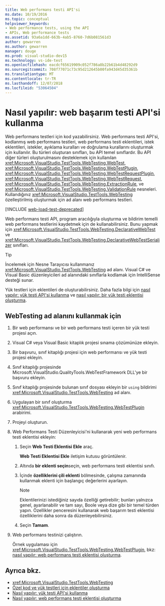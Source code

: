 ```yaml
---
title: Web performans testi API'si
ms.date: 10/19/2016
ms.topic: conceptual
helpviewer_keywords:
- Web performance tests, using the API
- APIs, Web performance tests
ms.assetid: 93a6a1dd-663b-4ab5-8760-7d6b081561d3
author: gewarren
ms.author: gewarren
manager: douge
ms.prod: visual-studio-dev15
ms.technology: vs-ide-test
ms.openlocfilehash: eacdcf65619909c052f786a8b22b61b4d48292d9
ms.sourcegitcommit: 708f77071c73c95d212645b00fa943d45d35361b
ms.translationtype: MT
ms.contentlocale: tr-TR
ms.lasthandoff: 12/07/2018
ms.locfileid: "53064504"
---
```

# <a name="how-to-use-the-web-performance-test-api"></a>Nasıl yapılır: web başarım testi API'si kullanma

Web performans testleri için kod yazabilirsiniz. Web performans testi API'si, kodlanmış web performans testleri, web performans testi eklentileri, istek eklentileri, istekler, ayıklama kuralları ve doğrulama kurallarını oluşturmak için kullanılır. Bu türleri oluşturan sınıfları, bu API temel sınıflardır. Bu API diğer türleri oluşturulmasını desteklemek için kullanılan <xref:Microsoft.VisualStudio.TestTools.WebTesting.WebTest>, <xref:Microsoft.VisualStudio.TestTools.WebTesting.WebTestPlugin>, <xref:Microsoft.VisualStudio.TestTools.WebTesting.WebTestRequestPlugin>, <xref:Microsoft.VisualStudio.TestTools.WebTesting.WebTestRequest>, <xref:Microsoft.VisualStudio.TestTools.WebTesting.ExtractionRule>, ve <xref:Microsoft.VisualStudio.TestTools.WebTesting.ValidationRule> nesneleri. Kullandığınız <xref:Microsoft.VisualStudio.TestTools.WebTesting> özelleştirilmiş oluşturmak için ad alanı web performans testleri.

[!INCLUDE [web-load-test-deprecated](includes/web-load-test-deprecated.md)]

Web performans testi API, program aracılığıyla oluşturma ve bildirim temelli web performans testlerini kaydetmek için de kullanabilirsiniz. Bunu yapmak için <xref:Microsoft.VisualStudio.TestTools.WebTesting.DeclarativeWebTest> ve <xref:Microsoft.VisualStudio.TestTools.WebTesting.DeclarativeWebTestSerializer> sınıfları.

> [!TIP]
> İncelemek için Nesne Tarayıcısı kullanmanız <xref:Microsoft.VisualStudio.TestTools.WebTesting> ad alanı. Visual C# ve Visual Basic düzenleyicileri ad alanındaki sınıflarla kodlamak için IntelliSense desteği sunar.

Yük testleri için eklentileri de oluşturabilirsiniz. Daha fazla bilgi için [nasıl yapılır: yük testi API'si kullanma](../test/how-to-use-the-load-test-api.md) ve [nasıl yapılır: bir yük testi eklentisi oluşturma](../test/how-to-create-a-load-test-plug-in.md).

## <a name="to-use-the-webtesting-namespace"></a>WebTesting ad alanını kullanmak için

1.  Bir web performansı ve bir web performans testi içeren bir yük testi projesi açın.

2.  Visual C# veya Visual Basic kitaplık projesi sınama çözümünüze ekleyin.

3.  Bir başvuru, sınıf kitaplığı projesi için web performansı ve yük testi projesi ekleyin.

4.  Sınıf kitaplığı projesinde Microsoft.VisualStudio.QualityTools.WebTestFramework DLL'ye bir başvuru ekleyin.

5.  Sınıf kitaplığı projesinde bulunan sınıf dosyası ekleyin bir `using` bildirimi <xref:Microsoft.VisualStudio.TestTools.WebTesting> ad alanı.

6.  Uygulayan bir sınıf oluşturma <xref:Microsoft.VisualStudio.TestTools.WebTesting.WebTestPlugin> arabirimi.

7.  Projeyi oluşturun.

8.  Web Performans Testi Düzenleyicisi'ni kullanarak yeni web performans testi eklentisi ekleyin:

    1.  Seçin **Web Testi Eklentisi Ekle** araç.

         **Web Testi Eklentisi Ekle** iletişim kutusu görüntülenir.

    2.  Altında **bir eklenti seçin**seçin, web performans testi eklentisi sınıfı.

    3.  İçinde **özelliklerini çili eklenti** bölmesinde, çalışma zamanında kullanmak eklenti için başlangıç değerlerini ayarlayın.

        > [!NOTE]
        > Eklentilerinizi istediğiniz sayıda özelliği getirebilir; bunları yalnızca genel, ayarlanabilir ve tam sayı, Boole veya dize gibi bir temel türden yapın. Özellikler penceresini kullanarak web başarım testi eklentisi özelliklerini daha sonra da düzenleyebilirsiniz.

    4.  Seçin **Tamam**.

9. Web performans testinizi çalıştırın.

     Örnek uygulaması için <xref:Microsoft.VisualStudio.TestTools.WebTesting.WebTestPlugin>, bkz: [nasıl yapılır: web performans testi eklentisi oluşturma](../test/how-to-create-a-web-performance-test-plug-in.md).

## <a name="see-also"></a>Ayrıca bkz.

- <xref:Microsoft.VisualStudio.TestTools.WebTesting>
- [Özel kod ve yük testleri için eklentiler oluşturma](../test/create-custom-code-and-plug-ins-for-load-tests.md)
- [Nasıl yapılır: yük testi API'si kullanma](../test/how-to-use-the-load-test-api.md)
- [Nasıl yapılır: web performans testi eklentisi oluşturma](../test/how-to-create-a-web-performance-test-plug-in.md)